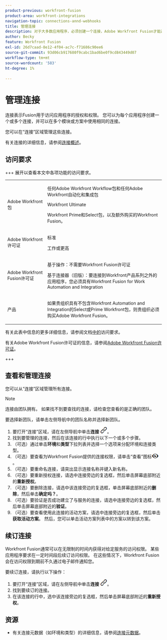 ```yaml
---
product-previous: workfront-fusion
product-area: workfront-integrations
navigation-topic: connections-annd-webhooks
title: 管理连接
description: 对于大多数应用程序，必须创建一个连接，Adobe Workfront Fusion才能通过该连接根据特定场景的设置与给定的第三方服务进行通信。
author: Becky
feature: Workfront Fusion
exl-id: 26d7caad-8e12-4f04-ac7c-f71686c90ee6
source-git-commit: 93d06cb917680f9cabc1bad6be0f9cd843449d07
workflow-type: tm+mt
source-wordcount: '583'
ht-degree: 1%

---
```


# 管理连接

连接表示Fusion用于访问应用程序的授权和权限。 您可以为每个应用程序创建一个或多个连接，并可以在多个模块或方案中使用相同的连接。

您可以在“连接”区域管理这些连接。

有关连接的详细信息，请参阅[连接概述](/help/workfront-fusion/get-started-with-fusion/understand-fusion/connection-overview.md)。

## 访问要求

+++ 展开以查看本文中各项功能的访问要求。

<table style="table-layout:auto">
 <col> 
 <col> 
 <tbody> 
  <tr> 
   <td role="rowheader">Adobe Workfront包</td> 
   <td> <p>任何Adobe Workfront Workflow包和任何Adobe Workfront自动化和集成包</p><p>Workfront Ultimate</p><p>Workfront Prime和Select包，以及额外购买的Workfront Fusion。</p> </td> 
  </tr> 
  <tr data-mc-conditions=""> 
   <td role="rowheader">Adobe Workfront许可证</td> 
   <td> <p>标准</p><p>工作或更高</p> </td> 
  </tr> 
  <tr> 
   <td role="rowheader">Adobe Workfront Fusion许可证</td> 
   <td>
   <p>基于操作：不需要Workfront Fusion许可证</p>
   <p>基于连接器（旧版）：要连接到Workfront产品系列之外的应用程序，您必须具有Workfront Fusion for Work Automation and Integration </p>
   </td> 
  </tr> 
  <tr> 
   <td role="rowheader">产品</td> 
   <td>
   <p>如果贵组织具有不包含Workfront Automation and Integration的Select或Prime Workfront包，则贵组织必须购买Adobe Workfront Fusion。</li></ul>
   </td> 
  </tr>
 </tbody> 
</table>

有关此表中信息的更多详细信息，请参阅文档[中的](/help/workfront-fusion/references/licenses-and-roles/access-level-requirements-in-documentation.md)访问要求。

有关Adobe Workfront Fusion许可证的信息，请参阅[Adobe Workfront Fusion许可证](/help/workfront-fusion/set-up-and-manage-workfront-fusion/licensing-operations-overview/license-automation-vs-integration.md)。

+++

## 查看和管理连接

您可以从“连接”区域管理所有连接。

>[!NOTE]
>
>连接由团队拥有。 如果找不到要查找的连接，请检查您查看的是正确的团队。
>
>要选择新团队，请单击左侧导航中的团队名称并选择新团队。

1. 要打开“连接”区域，请在左侧导航中单击&#x200B;**连接** ![连接图标](assets/connections-icon.png)。
1. 找到要管理的连接，然后在该连接的行中执行以下一个或多个步骤。
1. （可选）通过单击&#x200B;**环境**&#x200B;和&#x200B;**类型**&#x200B;下拉列表并选择一个选项来分配环境和连接类型。
1. （可选）要查看为Workfront Fusion提供的连接权限，请单击“查看”图标![查看该连接的连接权限](assets/view-connection-permissions.png)。
1. （可选）要重命名连接，请突出显示连接名称并键入新名称。
1. （可选）要重新授权连接，请选中连接旁边的复选框，然后单击屏幕底部附近的&#x200B;**重新授权**。
1. （可选）要删除连接，请选中该连接旁边的复选框，单击屏幕底部附近的&#x200B;**删除**，然后单击&#x200B;**确定吗？**。
1. （可选）要验证是否成功建立了与服务的连接，请选中连接旁边的复选框，然后单击屏幕底部附近的&#x200B;**验证**。
1. （可选）要查看使用此连接的活动方案，请选中连接旁边的复选框，然后单击&#x200B;**获取活动方案**。 然后，您可以单击活动方案列表中的方案以转到该方案。

## 续订连接

Workfront Fusion通常可以在无限制的时间内获得对给定服务的访问权限。 某些应用程序要求在一定时间段后续订访问权限。 在这些情况下，Workfront Fusion会在访问权限到期前不久通过电子邮件通知您。

要续订连接，请执行以下操作：

1. 要打开“连接”区域，请在左侧导航中单击&#x200B;**连接** ![连接图标](assets/connections-icon.png)。
1. 找到要续订的连接。
1. 在该连接的行中，选中该连接旁边的复选框，然后单击屏幕底部附近的&#x200B;**重新授权**。

## 资源

* 有关连接元数据（如环境和类型）的详细信息，请参阅[连接元数据](/help/workfront-fusion/references/connections/connection-metadata.md)。
